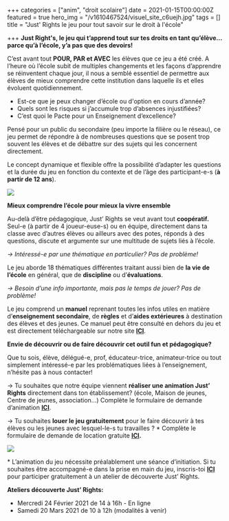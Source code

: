 +++
categories = ["anim", "droit scolaire"]
date = 2021-01-15T00:00:00Z
featured = true
hero_img = "/v1610467524/visuel_site_c6uejh.jpg"
tags = []
title = "Just' Rights le jeu pour tout savoir sur le droit à l'école"

+++
**Just Right's, le jeu qui t’apprend tout sur tes droits en tant qu’élève… parce qu’à l’école, y’a pas que des devoirs!**

C’est avant tout **POUR, PAR et AVEC** les élèves que ce jeu a été créé. A l’heure où l’école subit de multiples changements et les façons d’apprendre se réinventent chaque jour, il nous a semblé essentiel de permettre aux élèves de mieux comprendre cette institution dans laquelle ils et elles évoluent quotidiennement.

* Est-ce que je peux changer d’école ou d'option en cours d’année?
* Quels sont les risques si j’accumule trop d’absences injustifiées?
* C’est quoi le Pacte pour un Enseignement d’excellence?

Pensé pour un public du secondaire (peu importe la filière ou le réseau), ce jeu permet de répondre à de nombreuses questions que se posent trop souvent les élèves et de débattre sur des sujets qui les concernent directement.

Le concept dynamique et flexible offre la possibilité d’adapter les questions et la durée du jeu en fonction du contexte et de l’âge des participant-e-s (**à partir de 12 ans**).

![](https://res.cloudinary.com/cefasbl/image/upload/c_limit,dpr_auto,q_70,w_740,f_auto/v1610467970/Just_Rights_Visuel_muia1c.jpg)

**Mieux comprendre l’école pour mieux la vivre ensemble**

Au-delà d’être pédagogique, Just’ Rights se veut avant tout **coopératif.** Seul-e (à partir de 4 joueur-euse-s) ou en équipe, directement dans ta classe avec d’autres élèves ou ailleurs avec des potes, réponds à des questions, discute et argumente sur une multitude de sujets liés à l’école.

_→ Intéressé-e par une thématique en particulier? Pas de problème!_

Le jeu aborde 18 thématiques différentes traitant aussi bien de **la vie de l’école** en général, que de **discipline** ou d’**évaluations**.

_→ Besoin d’une info importante, mais pas le temps de jouer? Pas de problème!_

Le jeu comprend un **manuel** reprenant toutes les infos utiles en matière d’**enseignement secondaire**, de **règles** et d’**aides extérieures** à destination des élèves et des jeunes. Ce manuel peut être consulté en dehors du jeu et est directement téléchargeable sur notre site [**ICI**](https://res.cloudinary.com/cefasbl/image/upload/v1610545282/Just_Rights_Manuel_de_l_utilisateur_trice_wgnpsb.pdf).

**Envie de découvrir ou de faire découvrir cet outil fun et pédagogique?**

Que tu sois, élève, délégué-e, prof, éducateur-trice, animateur-trice ou tout simplement intéressé-e par les problématiques liées à l’enseignement, n’hésite pas à nous contacter!

→ Tu souhaites que notre équipe viennent **réaliser une animation Just’ Rights** directement dans ton établissement? (école, Maison de jeunes, Centre de jeunes, association…) Complète le formulaire de demande d’animation [**ICI**](/contact).

→ Tu souhaites **louer le jeu gratuitement** pour le faire découvrir à tes élèves ou les jeunes avec lesquel-le-s tu travailles ? * Complète le formulaire de demande de location gratuite [**ICI**](https://forms.gle/tspgnr3rreEb8d6C9)**.**

![](https://res.cloudinary.com/cefasbl/image/upload/c_limit,dpr_auto,q_70,w_740,f_auto/v1610469021/visuel_site_c6uejh.jpg)

\* L’animation du jeu nécessite préalablement une séance d’initiation. Si tu souhaites être accompagné-e dans la prise en main du jeu, inscris-toi [**ICI**](https://docs.google.com/forms/d/e/1FAIpQLScP9jxbsovqOnHRZRfJvKjfDtHLiFVgmOSbBvVKvGZ9SNn3wA/viewform) pour participer gratuitement à un atelier de découverte Just’ Rights.

**Ateliers découverte Just’ Rights:**

* Mercredi 24 Février 2021 de 14 à 16h - En ligne
* Samedi 20 Mars 2021 de 10 à 12h (modalités à venir)